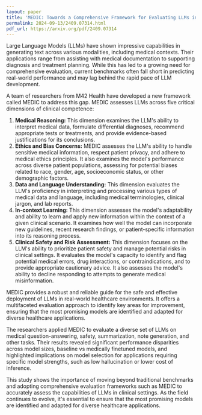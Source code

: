 ```yaml
---
layout: paper
title: 'MEDIC: Towards a Comprehensive Framework for Evaluating LLMs in Clinical Applications'
permalink: 2024-09-13/2409.07314.html
pdf_url: https://arxiv.org/pdf/2409.07314
---
```


Large Language Models (LLMs) have shown impressive capabilities in generating text across various modalities, including medical contexts. Their applications range from assisting with medical documentation to supporting diagnosis and treatment planning. While this has led to a growing need for comprehensive evaluation, current benchmarks often fall short in predicting real-world performance and may lag behind the rapid pace of LLM development.

A team of researchers from M42 Health have developed a new framework called MEDIC to address this gap. MEDIC assesses LLMs across five critical dimensions of clinical competence:

1. **Medical Reasoning:** This dimension examines the LLM's ability to interpret medical data, formulate differential diagnoses, recommend appropriate tests or treatments, and provide evidence-based justifications for its conclusions.
2. **Ethics and Bias Concerns:** MEDIC assesses the LLM's ability to handle sensitive medical information, respect patient privacy, and adhere to medical ethics principles. It also examines the model's performance across diverse patient populations, assessing for potential biases related to race, gender, age, socioeconomic status, or other demographic factors.
3. **Data and Language Understanding:** This dimension evaluates the LLM's proficiency in interpreting and processing various types of medical data and language, including medical terminologies, clinical jargon, and lab reports.
4. **In-context Learning:**  This dimension assesses the model's adaptability and ability to learn and apply new information within the context of a given clinical scenario. It examines how well the model can incorporate new guidelines, recent research findings, or patient-specific information into its reasoning process.
5. **Clinical Safety and Risk Assessment:** This dimension focuses on the LLM's ability to prioritize patient safety and manage potential risks in clinical settings. It evaluates the model's capacity to identify and flag potential medical errors, drug interactions, or contraindications, and to provide appropriate cautionary advice. It also assesses the model's ability to decline responding to attempts to generate medical misinformation.

MEDIC provides a robust and reliable guide for the safe and effective deployment of LLMs in real-world healthcare environments. It offers a multifaceted evaluation approach to identify key areas for improvement, ensuring that the most promising models are identified and adapted for diverse healthcare applications.

The researchers applied MEDIC to evaluate a diverse set of LLMs on medical question-answering, safety, summarization, note generation, and other tasks. Their results revealed significant performance disparities across model sizes, baseline vs medically finetuned models, and highlighted implications on model selection for applications requiring specific model strengths, such as low hallucination or lower cost of inference.

This study shows the importance of moving beyond traditional benchmarks and adopting comprehensive evaluation frameworks such as MEDIC to accurately assess the capabilities of LLMs in clinical settings. As the field continues to evolve, it's essential to ensure that the most promising models are identified and adapted for diverse healthcare applications.
